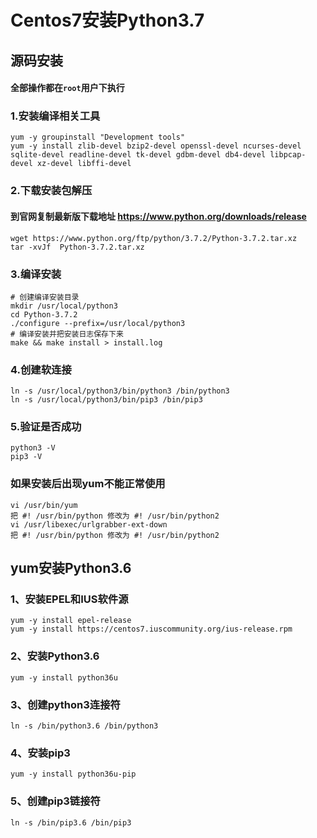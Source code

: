# Centos7安装Python3.7

## 源码安装
#### 全部操作都在`root`用户下执行
### 1.安装编译相关工具
```shell
yum -y groupinstall "Development tools"
yum -y install zlib-devel bzip2-devel openssl-devel ncurses-devel sqlite-devel readline-devel tk-devel gdbm-devel db4-devel libpcap-devel xz-devel libffi-devel
```
### 2.下载安装包解压
#### 到官网复制最新版下载地址 https://www.python.org/downloads/release
```shell
wget https://www.python.org/ftp/python/3.7.2/Python-3.7.2.tar.xz
tar -xvJf  Python-3.7.2.tar.xz
```
### 3.编译安装
```shell
# 创建编译安装目录
mkdir /usr/local/python3
cd Python-3.7.2
./configure --prefix=/usr/local/python3
# 编译安装并把安装日志保存下来
make && make install > install.log
```
### 4.创建软连接
```shell
ln -s /usr/local/python3/bin/python3 /bin/python3
ln -s /usr/local/python3/bin/pip3 /bin/pip3
```
### 5.验证是否成功
```shell
python3 -V
pip3 -V
```

### 如果安装后出现yum不能正常使用
```shell
vi /usr/bin/yum 
把 #! /usr/bin/python 修改为 #! /usr/bin/python2 
vi /usr/libexec/urlgrabber-ext-down 
把 #! /usr/bin/python 修改为 #! /usr/bin/python2
```


## yum安装Python3.6
### 1、安装EPEL和IUS软件源
```shell
yum -y install epel-release
yum -y install https://centos7.iuscommunity.org/ius-release.rpm
```
### 2、安装Python3.6
```shell
yum -y install python36u
```

### 3、创建python3连接符
```shell
ln -s /bin/python3.6 /bin/python3
```

### 4、安装pip3
```shell
yum -y install python36u-pip
```
### 5、创建pip3链接符
```shell
ln -s /bin/pip3.6 /bin/pip3
```













